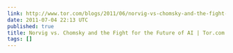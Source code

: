 ```yaml
---
link: http://www.tor.com/blogs/2011/06/norvig-vs-chomsky-and-the-fight-for-the-future-of-ai
date: 2011-07-04 22:13 UTC
published: true
title: Norvig vs. Chomsky and the Fight for the Future of AI | Tor.com
tags: []
---
```



